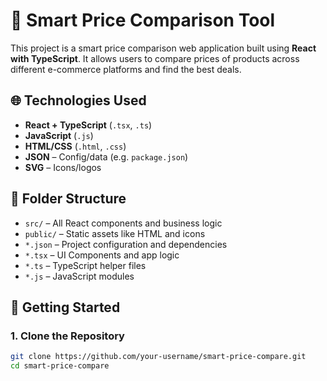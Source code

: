 # 🛒 Smart Price Comparison Tool

This project is a smart price comparison web application built using **React with TypeScript**. It allows users to compare prices of products across different e-commerce platforms and find the best deals.

## 🌐 Technologies Used

- **React + TypeScript** (`.tsx`, `.ts`)
- **JavaScript** (`.js`)
- **HTML/CSS** (`.html`, `.css`)
- **JSON** – Config/data (e.g. `package.json`)
- **SVG** – Icons/logos

## 📁 Folder Structure

- `src/` – All React components and business logic
- `public/` – Static assets like HTML and icons
- `*.json` – Project configuration and dependencies
- `*.tsx` – UI Components and app logic
- `*.ts` – TypeScript helper files
- `*.js` – JavaScript modules

## 🚀 Getting Started

### 1. Clone the Repository

```bash
git clone https://github.com/your-username/smart-price-compare.git
cd smart-price-compare
